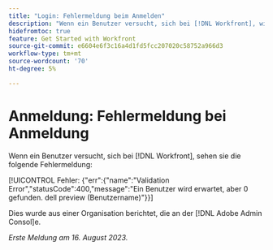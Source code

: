 ```yaml
---
title: "Login: Fehlermeldung beim Anmelden"
description: "Wenn ein Benutzer versucht, sich bei [!DNL Workfront], wird ihnen eine Fehlermeldung angezeigt."
hidefromtoc: true
feature: Get Started with Workfront
source-git-commit: e6604e6f3c16a4d1fd5fcc207020c58752a966d3
workflow-type: tm+mt
source-wordcount: '70'
ht-degree: 5%

---
```



# Anmeldung: Fehlermeldung bei Anmeldung

Wenn ein Benutzer versucht, sich bei [!DNL Workfront], sehen sie die folgende Fehlermeldung:

[!UICONTROL Fehler: {&quot;err&quot;:{&quot;name&quot;:&quot;Validation Error&quot;,&quot;statusCode&quot;:400,&quot;message&quot;:&quot;Ein Benutzer wird erwartet, aber 0 gefunden. dell preview (Benutzername)&quot;}}]

Dies wurde aus einer Organisation berichtet, die an der [!DNL Adobe Admin Consol]e.

_Erste Meldung am 16. August 2023._
